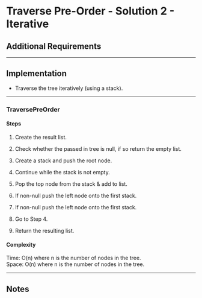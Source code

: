 # Traverse Pre-Order - Solution 2 - Iterative

## Additional Requirements

---

## Implementation
- Traverse the tree iteratively (using a stack).

---

### TraversePreOrder

#### Steps
1. Create the result list.

2. Check whether the passed in tree is null, if so
return the empty list.

3. Create a stack and push the root node.

4. Continue while the stack is not empty.

5. Pop the top node from the stack & add to list.

6. If non-null push the left node onto the first stack.

7. If non-null push the left node onto the first stack.

8. Go to Step 4.

9. Return the resulting list.

#### Complexity
Time: O(n) where n is the number of nodes in the tree.  
Space: O(n) where n is the number of nodes in the tree.  

---

## Notes
